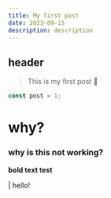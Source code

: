 ```yaml
---
title: My first post
date: 2023-09-15
description: description
---
```


## header

> This is my first post 🦥

```js
const post = 1;
```

# why?

### why is this not working?

**bold text test**

| hello!

